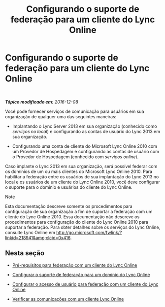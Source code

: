 ﻿---
title: Configurando o suporte de federação para um cliente do Lync Online
TOCTitle: Configurando o suporte de federação para um cliente do Lync Online
ms:assetid: e5f7f38d-ede5-4af3-88c2-026e8a78df12
ms:mtpsurl: https://technet.microsoft.com/pt-br/library/Hh202193(v=OCS.15)
ms:contentKeyID: 49308427
ms.date: 12/10/2016
mtps_version: v=OCS.15
ms.translationtype: HT
---

# Configurando o suporte de federação para um cliente do Lync Online

 

_**Tópico modificado em:** 2016-12-08_

Você pode fornecer serviços de comunicação para usuários em sua organização de qualquer uma das seguintes maneiras:

  - Implantando o Lync Server 2013 em sua organização (conhecido como *serviços no local*) e configurando as contas de usuário do Lync 2013 em sua organização.

  - Configurando uma conta de cliente do Microsoft Lync Online 2010 com um Provedor de Hospedagem e configurando as contas de usuário com o Provedor de Hospedagem (conhecido com *serviços online*).

Caso implante o Lync 2013 em sua organização, será possível federar com os domínios de um ou mais clientes do Microsoft Lync Online 2010. Para habilitar a federação entre os usuários de sua implantação do Lync 2013 no local e os usuários de um cliente do Lync Online 2010, você deve configurar o suporte para o domínio e usuários do cliente do Lync Online.

> [!note]  
> Esta documentação descreve somente os procedimentos para configuração de sua organização a fim de suportar a federação com um cliente do Lync Online 2010. Essa documentação não descreve os procedimentos para configuração do cliente do Lync Online 2010 para suportar a federação. Para obter detalhes sobre os serviços do Lync Online, consulte Lync Online em <a href="http://go.microsoft.com/fwlink/?linkid=218941%26clcid=0x416" class="uri">http://go.microsoft.com/fwlink/?linkid=218941&amp;clcid=0x416</a>.

## Nesta seção

  - [Pré-requisitos para federação com um cliente do Lync Online](lync-server-2013-prerequisites-for-federating-with-a-lync-online-customer.md)

  - [Configurar o suporte de federação para um domínio do Lync Online](lync-server-2013-configure-federation-support-for-a-lync-online-domain.md)

  - [Configurar o acesso de usuário para federação com um cliente do Lync Online](lync-server-2013-configure-user-access-for-federation-with-a-lync-online-customer.md)

  - [Verificar as comunicações com um cliente Lync Online](lync-server-2013-verify-communications-with-a-lync-online-customer.md)

